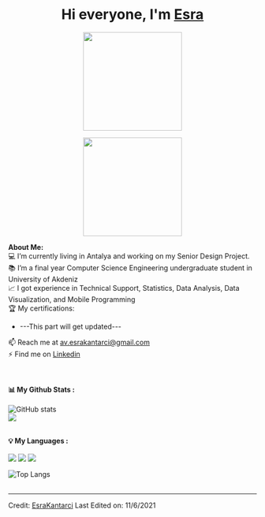 
# <h1 align="center">Hi everyone, I'm <a href="https://github.com/EsraKantarci">Esra<a></h1>
    
<p align="center">
    <img width="200" src="http://mrwgifs.com/wp-content/uploads/2014/11/Alison-Brie-Shy-Awkward-Hello-Gif.gif">
</p>
  
  <p align="center">
    <img width="200" src="https://media.tenor.com/images/96c8c3ef9b2760ab7c31c93bc7f604ee/tenor.gif">
</p>

<div>
<strong>About Me:</strong><br>
💻 I’m currently living in Antalya and working on my Senior Design Project.<br>
📚 I’m a final year Computer Science Engineering undergraduate student in University of Akdeniz<br>
📈 I got experience in Technical Support, Statistics, Data Analysis, Data Visualization, and Mobile Programming<br>
🏆 My certifications: 
<ul>
  <li>---This part will get updated---</li>
</ul>
📫 Reach me at <a href="mailto:av.esrakantarci@gmail.com">av.esrakantarci@gmail.com</a><br>
⚡ Find me on <a href="https://tr.linkedin.com/in/esra-kantarc%C4%B1-%C3%A7ay%C4%B1r-b1948454">Linkedin</a><br><br><br>

<strong>📊 My Github Stats :</strong><br><br>
![GitHub stats](https://github-readme-stats.vercel.app/api?username=EsraKantarci&show_icons=true&count_private=true&include_all_commits=true&theme=radical)<br>
<img align="center" src="https://github-readme-streak-stats.herokuapp.com/?user=EsraKantarci&theme=radical&hide_border=true"/><br><br>

<strong>💡 My Languages :</strong><br><br>
<img src="https://img.shields.io/badge/-Java-lightgrey?style=plastic"/>
<img src="https://img.shields.io/badge/-Dart-lightgrey?style=plastic"/>
<img src="https://img.shields.io/badge/-Python-lightgrey?style=plastic"/>
    
![Top Langs](https://github-readme-stats.vercel.app/api/top-langs/?username=EsraKantarci&langs_count_private=true&theme=radical&card_width=445)<br><br>


------
Credit: [EsraKantarci](https://github.com/EsraKantarci)
Last Edited on: 11/6/2021

<!--
**EsraKantarci/EsraKantarci** is a ✨ _special_ ✨ repository because its `README.md` (this file) appears on your GitHub profile.

Here are some ideas to get you started:

- 🔭 I’m currently working on ...
- 🌱 I’m currently learning ...
- 👯 I’m looking to collaborate on ...
- 🤔 I’m looking for help with ...
- 💬 Ask me about ...
- 📫 How to reach me: ...
- 😄 Pronouns: ...
- ⚡ Fun fact: ...
-->
